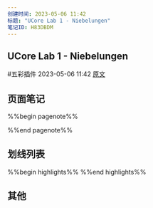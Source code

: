```yaml
---
创建时间: 2023-05-06 11:42
标题: "UCore Lab 1 - Niebelungen"
笔记ID: H83DBDM
---
```


## UCore Lab 1 - Niebelungen

 #五彩插件 2023-05-06 11:42 [原文](https://niebelungen-d.github.io/posts/ucore-lab-1/)

## 页面笔记

%%begin pagenote%%

%%end pagenote%%

## 划线列表

%%begin highlights%%
%%end highlights%%

## 其他
